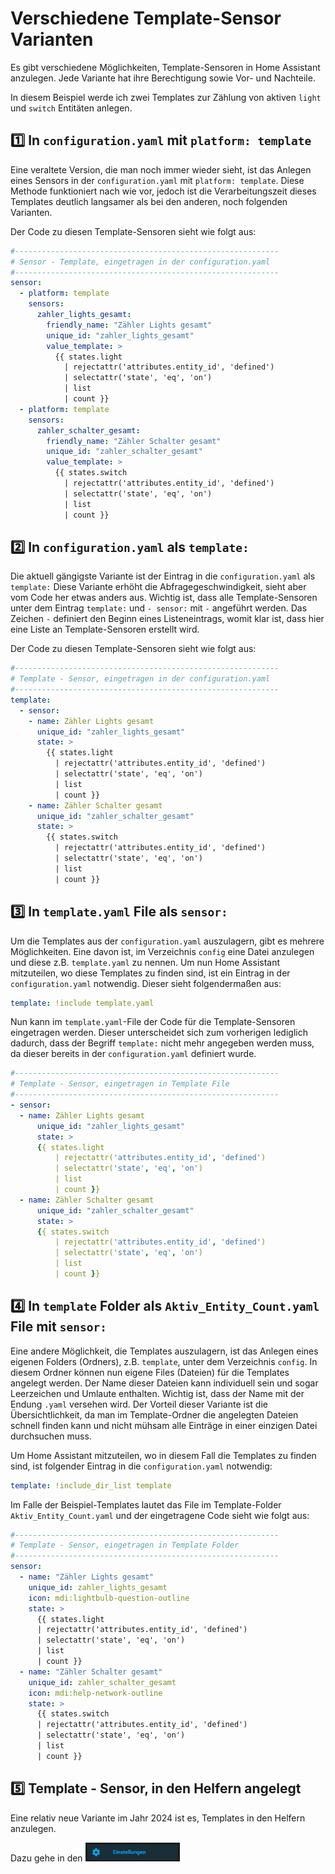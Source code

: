 # Verschiedene Template-Sensor Varianten

Es gibt verschiedene Möglichkeiten, Template-Sensoren in Home Assistant anzulegen. Jede Variante hat ihre Berechtigung sowie Vor- und Nachteile.


In diesem Beispiel werde ich zwei Templates zur Zählung von aktiven `light` und `switch` Entitäten anlegen.


## :one: In `configuration.yaml` mit `platform: template`


Eine veraltete Version, die man noch immer wieder sieht, ist das Anlegen eines Sensors in der `configuration.yaml` mit `platform: template`. Diese Methode funktioniert nach wie vor, jedoch ist die Verarbeitungszeit dieses Templates deutlich langsamer als bei den anderen, noch folgenden Varianten.


Der Code zu diesen Template-Sensoren sieht wie folgt aus:


```yaml
#-----------------------------------------------------------
# Sensor - Template, eingetragen in der configuration.yaml
#-----------------------------------------------------------
sensor:
  - platform: template
    sensors:
      zahler_lights_gesamt:
        friendly_name: "Zähler Lights gesamt"
        unique_id: "zahler_lights_gesamt"
        value_template: >
          {{ states.light 
            | rejectattr('attributes.entity_id', 'defined')
            | selectattr('state', 'eq', 'on') 
            | list 
            | count }}
  - platform: template
    sensors:
      zahler_schalter_gesamt:
        friendly_name: "Zähler Schalter gesamt"
        unique_id: "zahler_schalter_gesamt"
        value_template: >
          {{ states.switch 
            | rejectattr('attributes.entity_id', 'defined')
            | selectattr('state', 'eq', 'on') 
            | list 
            | count }}
```


## :two: In `configuration.yaml` als `template:`


Die aktuell gängigste Variante ist der Eintrag in die `configuration.yaml` als `template:` Diese Variante erhöht die Abfragegeschwindigkeit, sieht aber vom Code her etwas anders aus. Wichtig ist, dass alle Template-Sensoren unter dem Eintrag `template:` und `- sensor:` mit ` - ` angeführt werden. Das Zeichen ` - ` definiert den Beginn eines Listeneintrags, womit klar ist, dass hier eine Liste an Template-Sensoren erstellt wird.


Der Code zu diesen Template-Sensoren sieht wie folgt aus:


```yaml
#-----------------------------------------------------------
# Template - Sensor, eingetragen in der configuration.yaml
#-----------------------------------------------------------
template:
  - sensor:
    - name: Zähler Lights gesamt
      unique_id: "zahler_lights_gesamt"
      state: >
        {{ states.light 
          | rejectattr('attributes.entity_id', 'defined')
          | selectattr('state', 'eq', 'on') 
          | list 
          | count }}
    - name: Zähler Schalter gesamt
      unique_id: "zahler_schalter_gesamt"
      state: >
        {{ states.switch
          | rejectattr('attributes.entity_id', 'defined')
          | selectattr('state', 'eq', 'on') 
          | list 
          | count }}
```


## :three: In `template.yaml` File als `sensor:`


Um die Templates aus der `configuration.yaml` auszulagern, gibt es mehrere Möglichkeiten. Eine davon ist, im Verzeichnis `config` eine Datei anzulegen und diese z.B. `template.yaml` zu nennen. Um nun Home Assistant mitzuteilen, wo diese Templates zu finden sind, ist ein Eintrag in der `configuration.yaml` notwendig. Dieser sieht folgendermaßen aus:


```yaml
template: !include template.yaml
```


Nun kann im `template.yaml`-File der Code für die Template-Sensoren eingetragen werden. Dieser unterscheidet sich zum vorherigen lediglich dadurch, dass der Begriff `template:` nicht mehr angegeben werden muss, da dieser bereits in der `configuration.yaml` definiert wurde.


```yaml
#-----------------------------------------------------------
# Template - Sensor, eingetragen in Template File
#-----------------------------------------------------------
- sensor:
  - name: Zähler Lights gesamt
      unique_id: "zahler_lights_gesamt"
      state: >
      {{ states.light 
          | rejectattr('attributes.entity_id', 'defined')
          | selectattr('state', 'eq', 'on') 
          | list 
          | count }}
  - name: Zähler Schalter gesamt
      unique_id: "zahler_schalter_gesamt"
      state: >
      {{ states.switch
          | rejectattr('attributes.entity_id', 'defined')
          | selectattr('state', 'eq', 'on') 
          | list 
          | count }}
```


## :four: In `template` Folder als `Aktiv_Entity_Count.yaml` File mit `sensor:`


Eine andere Möglichkeit, die Templates auszulagern, ist das Anlegen eines eigenen Folders (Ordners), z.B. `template`, unter dem Verzeichnis `config`. In diesem Ordner können nun eigene Files (Dateien) für die Templates angelegt werden. Der Name dieser Dateien kann individuell sein und sogar Leerzeichen und Umlaute enthalten. Wichtig ist, dass der Name mit der Endung `.yaml` versehen wird. Der Vorteil dieser Variante ist die Übersichtlichkeit, da man im Template-Ordner die angelegten Dateien schnell finden kann und nicht mühsam alle Einträge in einer einzigen Datei durchsuchen muss.


Um Home Assistant mitzuteilen, wo in diesem Fall die Templates zu finden sind, ist folgender Eintrag in die `configuration.yaml` notwendig:


```yaml
template: !include_dir_list template
```


Im Falle der Beispiel-Templates lautet das File im Template-Folder `Aktiv_Entity_Count.yaml` und der eingetragene Code sieht wie folgt aus:


```yaml
#-----------------------------------------------------------
# Template - Sensor, eingetragen in Template Folder
#-----------------------------------------------------------
sensor:
  - name: "Zähler Lights gesamt"
    unique_id: zahler_lights_gesamt
    icon: mdi:lightbulb-question-outline
    state: >
      {{ states.light 
      | rejectattr('attributes.entity_id', 'defined')
      | selectattr('state', 'eq', 'on') 
      | list 
      | count }}
  - name: "Zähler Schalter gesamt"
    unique_id: zahler_schalter_gesamt
    icon: mdi:help-network-outline
    state: >
      {{ states.switch 
      | rejectattr('attributes.entity_id', 'defined') 
      | selectattr('state', 'eq', 'on') 
      | list 
      | count }}
```


## :five: Template - Sensor, in den Helfern angelegt


Eine relativ neue Variante im Jahr 2024 ist es, Templates in den Helfern anzulegen.


Dazu gehe in den <img src="https://raw.githubusercontent.com/MaxxKra/README_images/master/Allgemein/HA ICONS/Einstellungen.jpg" alt="Icon" height="30"/>